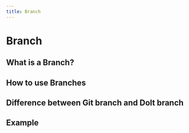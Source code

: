 ```yaml
---
title: Branch
---
```


# Branch

## What is a Branch?


## How to use Branches


## Difference between Git branch and Dolt branch


## Example